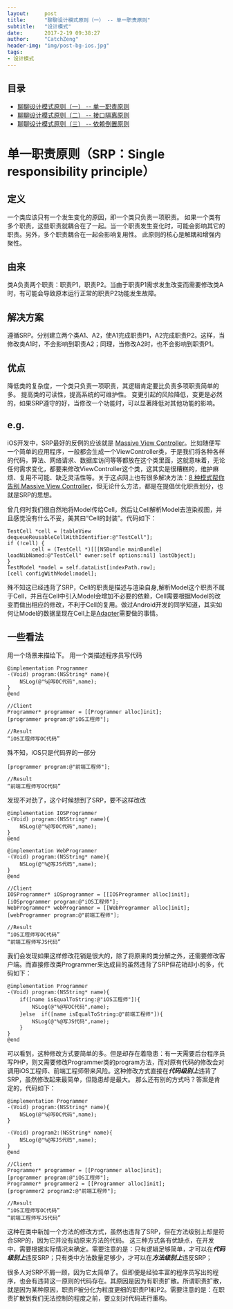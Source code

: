 ```yaml
---
layout:     post
title:      "聊聊设计模式原则（一） -- 单一职责原则"
subtitle:   "设计模式"
date:       2017-2-19 09:38:27 
author:     "CatchZeng"
header-img: "img/post-bg-ios.jpg"
tags:
- 设计模式
---
```

<span id="busuanzi_container_page_pv"></span>

## 目录

* [聊聊设计模式原则（一） -- 单一职责原则](http://catchzeng.com/2017/02/19/%E8%81%8A%E8%81%8A%E8%AE%BE%E8%AE%A1%E6%A8%A1%E5%BC%8F%E5%8E%9F%E5%88%99-%E4%B8%80-%E5%8D%95%E4%B8%80%E8%81%8C%E8%B4%A3%E5%8E%9F%E5%88%99/)
* [聊聊设计模式原则（二） -- 接口隔离原则](http://catchzeng.com/2017/05/04/%E8%81%8A%E8%81%8A%E8%AE%BE%E8%AE%A1%E6%A8%A1%E5%BC%8F%E5%8E%9F%E5%88%99-%E4%BA%8C-%E6%8E%A5%E5%8F%A3%E9%9A%94%E7%A6%BB%E5%8E%9F%E5%88%99/)
* [聊聊设计模式原则（三） -- 依赖倒置原则](http://catchzeng.com/2018/06/01/%E8%81%8A%E8%81%8A%E8%AE%BE%E8%AE%A1%E6%A8%A1%E5%BC%8F%E5%8E%9F%E5%88%99-%E4%B8%89-%E4%BE%9D%E8%B5%96%E5%80%92%E7%BD%AE%E5%8E%9F%E5%88%99/)


# 单一职责原则（SRP：Single responsibility principle）

## 定义
一个类应该只有一个发生变化的原因，即一个类只负责一项职责。
如果一个类有多个职责，这些职责就耦合在了一起。当一个职责发生变化时，可能会影响其它的职责。另外，多个职责耦合在一起会影响复用性。
此原则的核心是解耦和增强内聚性。

## 由来
类A负责两个职责：职责P1，职责P2。当由于职责P1需求发生改变而需要修改类A时，有可能会导致原本运行正常的职责P2功能发生故障。

## 解决方案
遵循SRP。分别建立两个类A1、A2，使A1完成职责P1，A2完成职责P2。这样，当修改类A1时，不会影响到职责A2；同理，当修改A2时，也不会影响到职责P1。

## 优点
降低类的复杂度，一个类只负责一项职责，其逻辑肯定要比负责多项职责简单的多。
提高类的可读性，提高系统的可维护性。
变更引起的风险降低，变更是必然的，如果SRP遵守的好，当修改一个功能时，可以显著降低对其他功能的影响。

## e.g.
iOS开发中，SRP最好的反例的应该就是 [Massive View Controller](http://khanlou.com/2015/12/massive-view-controller/?hmsr=toutiao.io&utm_medium=toutiao.io&utm_source=toutiao.io)。比如随便写一个简单的应用程序，一般都会生成一个ViewController类，于是我们将各种各样的代码，算法、网络请求、数据库访问等等都放在这个类里面，这就意味着，无论任何需求变化，都要来修改ViewController这个类，这其实是很糟糕的，维护麻烦、复用不可能、缺乏灵活性等。关于这点网上也有很多解决方法：[8 种模式帮你告别 Massive View Controller](https://toutiao.io/posts/xxr604/preview)，但无论什么方法，都是在提倡优化职责划分，也就是SRP的思想。

曾几何时我们很自然地将Model传给Cell，然后让Cell解析Model去渲染视图，并且感觉没有什么不妥，美其曰“Cell的封装”。代码如下：
```
TestCell *cell = [tableView dequeueReusableCellWithIdentifier:@"TestCell"];
if (!cell) {
        cell = (TestCell *)[[[NSBundle mainBundle] loadNibNamed:@"TestCell" owner:self options:nil] lastObject];
}
TestModel *model = self.dataList[indexPath.row];
[cell configWithModel:model];
```
殊不知这已经违背了SRP，Cell的职责是描述与渲染自身,解析Model这个职责不属于Cell，并且在Cell中引入Model会增加不必要的依赖，Cell需要根据Model的改变而做出相应的修改，不利于Cell的复用。做过Android开发的同学知道，其实如何让Model的数据呈现在Cell上是[Adapter](http://blog.csdn.net/fznpcy/article/details/8658155/)需要做的事情。

## 一些看法
用一个场景来描绘下。
用一个类描述程序员写代码
```
@implementation Programmer
-(Void) program:(NSString* name){
    NSLog(@"%@写OC代码",name);
}
@end

//Client
Programmer* programmer = [[Programmer alloc]init];
[programmer program:@"iOS工程师"];

//Result
“iOS工程师写OC代码”
```
殊不知，iOS只是代码界的一部分
```
[programmer program:@"前端工程师"];

//Result
“前端工程师写OC代码”
```
发现不对劲了，这个时候想到了SRP，要不这样改改

```
@implementation IOSProgrammer
-(Void) program:(NSString* name){
    NSLog(@"%@写OC代码",name);
}
@end

@implementation WebProgrammer
-(Void) program:(NSString* name){
    NSLog(@"%@写JS代码",name);
}
@end

//Client
IOSProgrammer* iOSprogrammer = [[IOSProgrammer alloc]init];
[iOSprogrammer program:@"iOS工程师"];
WebProgrammer* webProgrammer = [[WebProgrammer alloc]init];
[webProgrammer program:@"前端工程师"];

//Result
“iOS工程师写OC代码”
“前端工程师写JS代码”
```
我们会发现如果这样修改花销是很大的，除了将原来的类分解之外，还需要修改客户端。而直接修改类Programmer来达成目的虽然违背了SRP但花销却小的多，代码如下：
```
@implementation Programmer
-(Void) program:(NSString* name){
    if([name isEqualToString:@"iOS工程师"]){
        NSLog(@"%@写OC代码",name);
    }else  if([name isEqualToString:@"前端工程师"]){
        NSLog(@"%@写JS代码",name);
    }
}
@end
```
可以看到，这种修改方式要简单的多。但是却存在着隐患：有一天需要后台程序员写PHP，则又需要修改Programmer类的program方法，而对原有代码的修改会对调用iOS工程师、前端工程师带来风险。这种修改方式直接在***代码级别上***违背了SRP，虽然修改起来最简单，但隐患却是最大。
那么还有别的方式吗？答案是肯定的，代码如下：
```
@implementation Programmer
-(Void) program:(NSString* name){
    NSLog(@"%@写OC代码",name);
}

-(Void) program2:(NSString* name){
    NSLog(@"%@写JS代码",name);
}
@end

//Client
Programmer* programmer = [[Programmer alloc]init];
[programmer program:@"iOS工程师"];
Programmer* programmer2 = [[Programmer alloc]init];
[programmer2 program2:@"前端工程师"];

//Result
“iOS工程师写OC代码”
“前端工程师写JS代码”
```
这种在类中新加一个方法的修改方式，虽然也违背了SRP，但在方法级别上却是符合SRP的，因为它并没有动原来方法的代码。
这三种方式各有优缺点，在开发中，需要根据实际情况来确定。需要注意的是：只有逻辑足够简单，才可以在***代码级别上***违反SRP；只有类中方法数量足够少，才可以在***方法级别上***违反SRP；

很多人对SRP不屑一顾，因为它太简单了。但即便是经验丰富的程序员写出的程序，也会有违背这一原则的代码存在。其原因是因为有职责扩散。所谓职责扩散，就是因为某种原因，职责P被分化为粒度更细的职责P1和P2。需要注意的是：在职责扩散到我们无法控制的程度之前，要立刻对代码进行重构。
